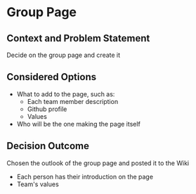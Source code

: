 # Group Page

## Context and Problem Statement

Decide on the group page and create it

## Considered Options

* What to add to the page, such as:
  + Each team member description
  + Github profile
  + Values
* Who will be the one making the page itself

## Decision Outcome

Chosen the outlook of the group page and posted it to the Wiki

* Each person has their introduction on the page
* Team's values

